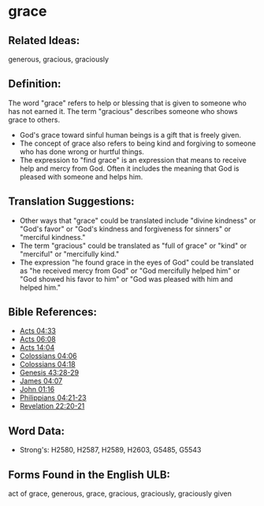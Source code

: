 # grace

## Related Ideas:

generous, gracious, graciously

## Definition:

The word "grace" refers to help or blessing that is given to someone who has not earned it. The term "gracious" describes someone who shows grace to others.

* God's grace toward sinful human beings is a gift that is freely given.
* The concept of grace also refers to being kind and forgiving to someone who has done wrong or hurtful things.
* The expression to "find grace" is an expression that means to receive help and mercy from God. Often it includes the meaning that God is pleased with someone and helps him.

## Translation Suggestions:

* Other ways that "grace" could be translated include "divine kindness" or "God's favor" or "God's kindness and forgiveness for sinners" or "merciful kindness."
* The term "gracious" could be translated as "full of grace" or "kind" or "merciful" or "mercifully kind."
* The expression "he found grace in the eyes of God" could be translated as "he received mercy from God" or "God mercifully helped him" or "God showed his favor to him" or "God was pleased with him and helped him."

## Bible References:

* [Acts 04:33](rc://en/tn/help/act/04/33)
* [Acts 06:08](rc://en/tn/help/act/06/08)
* [Acts 14:04](rc://en/tn/help/act/14/04)
* [Colossians 04:06](rc://en/tn/help/col/04/06)
* [Colossians 04:18](rc://en/tn/help/col/04/18)
* [Genesis 43:28-29](rc://en/tn/help/gen/43/28)
* [James 04:07](rc://en/tn/help/jas/04/07)
* [John 01:16](rc://en/tn/help/jhn/01/16)
* [Philippians 04:21-23](rc://en/tn/help/php/04/21)
* [Revelation 22:20-21](rc://en/tn/help/rev/22/20)

## Word Data:

* Strong's: H2580, H2587, H2589, H2603, G5485, G5543

## Forms Found in the English ULB:

act of grace, generous, grace, gracious, graciously, graciously given

